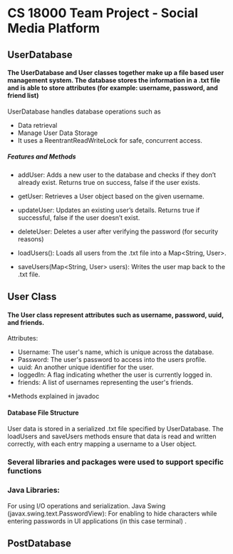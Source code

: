 # CS 18000 Team Project - Social Media Platform

## UserDatabase

#### The UserDatabase and User classes together make up a file based user management system. The database stores the information in a .txt file and is able to store attributes (for example: username, password, and friend list)
 
UserDatabase handles database operations such as 
- Data retrieval 
- Manage User Data Storage
- It uses a ReentrantReadWriteLock for safe, concurrent access.

##### Features and Methods
- addUser: Adds a new user to the database and checks if they don’t already exist. Returns true on success, false if the user exists.

- getUser: Retrieves a User object based on the given username.

- updateUser: Updates an existing user’s details. Returns true if successful, false if the user doesn’t exist.

-  deleteUser: Deletes a user after verifying the password (for security reasons)

-  loadUsers(): Loads all users from the .txt file into a Map<String, User>.

-  saveUsers(Map<String, User> users): Writes the user map back to the .txt file.

## User Class

#### The User class represent attributes such as username, password, uuid, and friends.

Attributes:
- Username: The user's name, which is unique across the database.
- Password: The user's password to access into the users profile.
- uuid: An another unique identifier for the user.
- loggedIn: A flag indicating whether the user is currently logged in.
- friends: A list of usernames representing the user's friends.

*Methods explained in javadoc

#### Database File Structure
User data is stored in a serialized .txt file specified by UserDatabase. The loadUsers and saveUsers methods ensure that data is read and written correctly, with each entry mapping a username to a User object.

### Several libraries and packages were used to support specific functions

### Java Libraries: 
For using I/O operations and serialization. Java Swing (javax.swing.text.PasswordView): For enabling to hide characters while entering passwords in UI applications (in this case terminal) .

## PostDatabase

